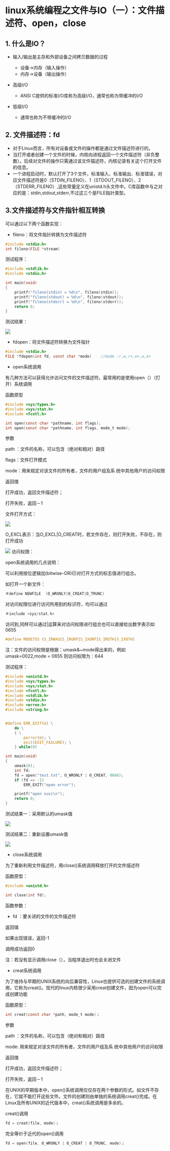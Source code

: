 # linux系统编程之文件与IO（一）：文件描述符、open，close


## 1. 什么是IO？
- 输入/输出是主存和外部设备之间拷贝数据的过程
    - 设备->内存（输入操作）
    - 内存->设备（输出操作）

- 高级I/O
    - ANSI C提供的标准I/O库称为高级I/O，通常也称为带缓冲的I/O

- 低级I/O
    - 通常也称为不带缓冲的I/O

## 2. 文件描述符：fd

- 对于Linux而言，所有对设备或文件的操作都是通过文件描述符进行的。
- 当打开或者创建一个文件的时候，内核向进程返回一个文件描述符（非负整数）。后续对文件的操作只需通过该文件描述符，内核记录有关这个打开文件的信息。
- 一个进程启动时，默认打开了3个文件，标准输入、标准输出、标准错误，对应文件描述符是0（STDIN_FILENO）、1（STDOUT_FILENO）、2（STDERR_FILENO）,这些常量定义在unistd.h头文件中。C库函数中与之对应的是：stdin,stdout,stderr,不过这三个是FILE指针类型。

## 3.文件描述符与文件指针相互转换

可以通过以下两个函数实现：

- fileno：将文件指针转换为文件描述符

```c
#include <stdio.h>
int fileno(FILE *stream)
```
测试程序：

```c
#include <stdlib.h>
#include <stdio.h>

int main(void)
{
    printf("fileno(stdin) = %d\n", fileno(stdin));
    printf("fileno(stdout) = %d\n", fileno(stdout));
    printf("fileno(stderr) = %d\n", fileno(stderr));
    return 0;
}
```
测试结果：

![](./images/mickole/10123416-0917bc2bbc4b4bf9887af6a24c77fc5b.png)


- fdopen：将文件描述符转换为文件指针

```c
#include <stdio.h>
FILE *fdopen(int fd, const char *mode)    //mode :r,w,r+,w+,a,a+
``` 




- open系统调用

有几种方法可以获得允许访问文件的文件描述符。最常用的是使用open（）（打开）系统调用

函数原型
```c
#include <sys/types.h> 
#include <sys/stat.h> 
#include <fcntl.h>

int open(const char *pathname, int flags); 
int open(const char *pathname, int flags, mode_t mode);
```
参数

path ：文件的名称，可以包含（绝对和相对）路径

flags：文件打开模式

mode：用来规定对该文件的所有者，文件的用户组及系 统中其他用户的访问权限

返回值

打开成功，返回文件描述符；

打开失败，返回－1

文件打开方式：


![](./images/mickole/09230841-09a82e0122cf4de993c3e017cc8c34c5.png)

O_EXCL表示：当O_EXCL|O_CREAT时，若文件存在，则打开失败，不存在，则打开成功

![](./images/mickole/09230842-52df2d181fab4ef4b06a43119336e8ea.png)
访问权限：

open系统调用的几点说明：

可以利用按位逻辑加(bitwise-OR)(|)对打开方式的标志值进行组合。

如打开一个新文件：
```c
＃define NEWFILE  (O_WRONLY|O_CREAT|O_TRUNC)
```
对访问权限位进行访问所用到的标识符，均可以通过
```c
＃include <sys/stat.h> 
```

访问到,同样可以通过|运算来对访问权限进行组合也可以直接给出数字表示如0655
```c
#define MODE755 (S_IRWXU|S_IRGRP|S_IXGRP|S_IROTH|S_IXOTH)
```

注：文件的访问权限是根据：umask&~mode得出来的，例如umask=0022,mode = 0655 则访问权限为：644

测试程序：
```c
#include <unistd.h>
#include <sys/types.h>
#include <sys/stat.h>
#include <fcntl.h>
#include <stdlib.h>
#include <stdio.h>
#include <errno.h>
#include <string.h>


#define ERR_EXIT(m) \
    do \
    { \
        perror(m); \
        exit(EXIT_FAILURE); \
    } while(0)

int main(void)
{
    umask(0);
    int fd;
    fd = open("test.txt", O_WRONLY | O_CREAT, 0666);
    if (fd == -1)
        ERR_EXIT("open error");

    printf("open succ\n");
    return 0;
}
```
测试结果一：采用默认的umask值


![](./images/mickole/10123417-84641e43d32d4efd9b648a3be45a423e.png)

测试结果二：重新设置umask值

![](./images/mickole/10123417-1dc54cb688824267af24e6ca556f35d5.png)

- close系统调用

为了重新利用文件描述符，用close()系统调用释放打开的文件描述符

函数原型：
```c
#include <unistd.h>

int close(int fd);
```

函数参数：

- fd ：要关闭的文件的文件描述符

返回值

如果出现错误，返回-1

调用成功返回0

注：若没有显示调用close（），当程序退出时也会关闭文件

- creat系统调用

为了维持与早期的UNIX系统的向后兼容性，Linux也提供可选的创建文件的系统调用，它称为creat()。现代的linux内核很少采用creat创建文件，因为open可以完成创建功能

函数原型：

```c
int creat(const char *path, mode_t mode)；
```

参数

path ：文件的名称，可以包含（绝对和相对）路径

mode: 用来规定对该文件的所有者，文件的用户组及系 统中其他用户的访问权限

返回值

打开成功，返回文件描述符；

打开失败，返回－1

 

在UNIX的早期版本中，open()系统调用仅仅存在两个参数的形式。如文件不存在，它就不能打开这些文件。文件的创建则由单独的系统调用creat()完成。在Linux及所有UNIX的近代版本中，creat()系统调用是多余的。

creat()调用

```c
fd = creat(file, mode)；
```

完全等价于近代的open()调用

```c
fd = open(file, O_WRONLY | O_CREAT | O_TRUNC, mode)；
```
